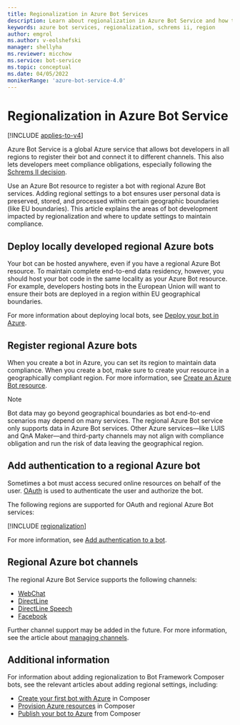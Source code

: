 ```yaml
---
title: Regionalization in Azure Bot Services
description: Learn about regionalization in Azure Bot Service and how to meet your data compliance requirements.
keywords: azure bot services, regionalization, schrems ii, region
author: emgrol
ms.author: v-eolshefski
manager: shellyha
ms.reviewer: micchow
ms.service: bot-service
ms.topic: conceptual
ms.date: 04/05/2022
monikerRange: 'azure-bot-service-4.0'
---
```


# Regionalization in Azure Bot Service

[!INCLUDE [applies-to-v4](../includes/applies-to-v4-current.md)]

Azure Bot Service is a global Azure service that allows bot developers in all regions to register their bot and connect it to different channels. This also lets developers meet compliance obligations, especially following the [Schrems II decision](https://blogs.microsoft.com/eupolicy/2021/05/06/eu-data-boundary/).

Use an Azure Bot resource to register a bot with regional Azure Bot services. Adding regional settings to a bot ensures user personal data is preserved, stored, and processed within certain geographic boundaries (like EU boundaries). This article explains the areas of bot development impacted by regionalization and where to update settings to maintain compliance.

## Deploy locally developed regional Azure bots

Your bot can be hosted anywhere, even if you have a regional Azure Bot resource. To maintain complete end-to-end data residency, however, you should host your bot code in the same locality as your Azure Bot resource. For example, developers hosting bots in the European Union will want to ensure their bots are deployed in a region within EU geographical boundaries.

For more information about deploying local bots, see [Deploy your bot in Azure](../bot-builder-deploy-az-cli.md).

## Register regional Azure bots

When you create a bot in Azure, you can set its region to maintain data compliance. When you create a bot, make sure to create your resource in a geographically compliant region. For more information, see [Create an Azure Bot resource](abs-quickstart.md#create-the-resource).

>[!NOTE]
> Bot data may go beyond geographical boundaries as bot end-to-end scenarios may depend on many services.
> The regional Azure Bot service only supports data in Azure Bot services. Other Azure services&mdash;like LUIS and QnA Maker&mdash;and third-party channels may not align with compliance obligation and run the risk of data leaving the geographical region.  

## Add authentication to a regional Azure bot

Sometimes a bot must access secured online resources on behalf of the user. [OAuth](bot-builder-concept-authentication.md) is used to authenticate the user and authorize the bot.

The following regions are supported for OAuth and regional Azure Bot services:

[!INCLUDE [regionalization](../includes/azure-bot-regionalization.md)]

For more information, see [Add authentication to a bot](bot-builder-authentication.md).

## Regional Azure bot channels

The regional Azure Bot Service supports the following channels:

- [WebChat](../bot-service-channel-connect-webchat.md)
- [DirectLine](../bot-service-channel-directline.md)
- [DirectLine Speech](../bot-service-channel-connect-directlinespeech.md)
- [Facebook](../bot-service-channel-connect-facebook.md)

Further channel support may be added in the future. For more information, see the article about [managing channels](../bot-service-manage-channels.md).

## Additional information

For information about adding regionalization to Bot Framework Composer bots, see the relevant articles about adding regional settings, including:

- [Create your first bot with Azure](/composer/quickstart-create-bot-with-azure.md) in Composer
- [Provision Azure resources](/composer/how-to-provision-azure-resources.md) in Composer
- [Publish your bot to Azure](/composer/how-to-publish-bot.md) from Composer
